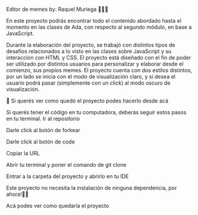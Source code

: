 Editor de memes by: Raquel Muriega 👩🏼‍💻

En este proyecto podrás encontrar todo el contenido abordado hasta el momento en las clases de Ada, con respecto al segundo módulo, en base a JavaScript.

Durante la elaboración del proyecto, se trabajó con distintos tipos de desafios relacionados a lo visto en las clases sobre JavaScript y su interaccion con HTML y CSS. 
El proyecto está diseñado con el fin de poder ser utilizado por distintos usuarios para personalizar y elaborar desde el comienzo, sus propios memes. 
El proyecto cuenta con dos estilos distintos, por un lado se inicia con el modo de visualización claro, y si desea el usuario podrá pasar (simplemente con un click) al modo oscuro de visualización.  

📌 Si querés ver como  quedó el proyecto podes hacerlo desde acá

Si querés tener el código en tu computadora, deberás seguir estos pasos en tu terminal.
Ir al repositorio

Darle click al botón de forkear

Darle click al botón de code

Copiar la URL

Abrir tu terminal y poner el comando de git clone <url>

Entrar a la carpeta del proyecto y abrirlo en tu IDE

Este proyecto no necesita la instalación de ninguna dependencia, por ahora!✋🏼

Acá podes ver como quedaría el proyecto
